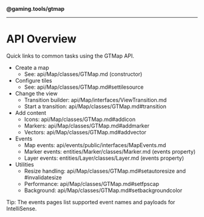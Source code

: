 **@gaming.tools/gtmap**

***

# API Overview

Quick links to common tasks using the GTMap API.

- Create a map
  - See: api/Map/classes/GTMap.md (constructor)
- Configure tiles
  - See: api/Map/classes/GTMap.md#settilesource
- Change the view
  - Transition builder: api/Map/interfaces/ViewTransition.md
  - Start a transition: api/Map/classes/GTMap.md#transition
- Add content
  - Icons: api/Map/classes/GTMap.md#addicon
  - Markers: api/Map/classes/GTMap.md#addmarker
  - Vectors: api/Map/classes/GTMap.md#addvector
- Events
  - Map events: api/events/public/interfaces/MapEvents.md
  - Marker events: entities/Marker/classes/Marker.md (events property)
  - Layer events: entities/Layer/classes/Layer.md (events property)
- Utilities
  - Resize handling: api/Map/classes/GTMap.md#setautoresize and #invalidatesize
  - Performance: api/Map/classes/GTMap.md#setfpscap
  - Background: api/Map/classes/GTMap.md#setbackgroundcolor

Tip: The events pages list supported event names and payloads for IntelliSense.
